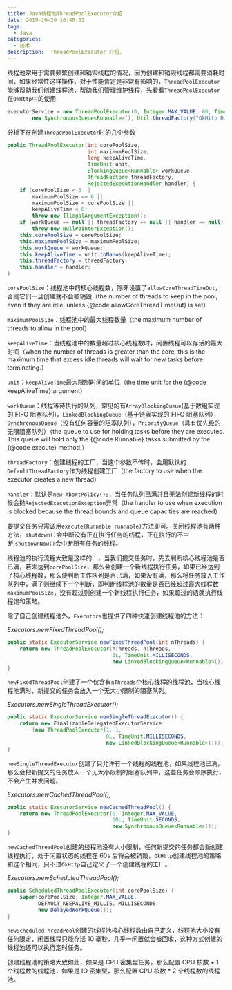 ```yaml
---
title: Java线程池ThreadPoolExecutor介绍
date: 2019-10-20 16:40:32
tags: 
  - Java 
categories:
  - 技术
description:  ThreadPoolExecutor 介绍。
---
```


线程池常用于需要频繁创建和销毁线程的情况，因为创建和销毁线程都需要消耗时间，如果经常性这样操作，对于性能肯定是非常有影响的，`ThreadPoolExecutor`能够帮助我们创建线程池，帮助我们管理维护线程，先看看`ThreadPoolExecutor`在`OkHttp`中的使用
```java
executorService = new ThreadPoolExecutor(0, Integer.MAX_VALUE, 60, TimeUnit.SECONDS,
        new SynchronousQueue<Runnable>(), Util.threadFactory("OkHttp Dispatcher", false));
```
分析下在创建`ThreadPoolExecutor`时的几个参数
```java
public ThreadPoolExecutor(int corePoolSize,
                          int maximumPoolSize,
                          long keepAliveTime,
                          TimeUnit unit,
                          BlockingQueue<Runnable> workQueue,
                          ThreadFactory threadFactory,
                          RejectedExecutionHandler handler) {
    if (corePoolSize < 0 ||
        maximumPoolSize <= 0 ||
        maximumPoolSize < corePoolSize ||
        keepAliveTime < 0)
        throw new IllegalArgumentException();
    if (workQueue == null || threadFactory == null || handler == null)
        throw new NullPointerException();
    this.corePoolSize = corePoolSize;
    this.maximumPoolSize = maximumPoolSize;
    this.workQueue = workQueue;
    this.keepAliveTime = unit.toNanos(keepAliveTime);
    this.threadFactory = threadFactory;
    this.handler = handler;
}
```
`corePoolSize`：线程池中的核心线程数，除非设置了`allowCoreThreadTimeOut`，否则它们一旦创建就不会被销毁（the number of threads to keep in the pool, even if they are idle, unless {@code allowCoreThreadTimeOut} is set）

`maximumPoolSize`：线程池中的最大线程数量（the maximum number of threads to allow in the pool）

`keepAliveTime`：当线程池中的数量超过核心线程数时，闲置线程可以存活的最大时间（when the number of threads is greater than the core, this is the maximum time that excess idle threads will wait for new tasks before terminating.）

`unit`：`keepAliveTime`最大限制时间的单位（the time unit for the {@code keepAliveTime} argument）

`workQueue`：线程等待执行的队列，常见的有`ArrayBlockingQueue`(基于数组实现的 FIFO 阻塞队列)，`LinkedBlockingQueue`（基于链表实现的 FIFO 阻塞队列），`SynchronousQueue`（没有任何容量的阻塞队列），`PriorityQueue`（具有优先级的无限阻塞队列）（the queue to use for holding tasks before they are executed.  This queue will hold only the {@code Runnable} tasks submitted by the {@code execute} method.）

`threadFactory`：创建线程的工厂，当这个参数不传时，会用默认的`DefaultThreadFactory`作为线程创建工厂（the factory to use when the executor creates a new thread）

`handler`：默认是`new AbortPolicy();`，当任务队列已满并且无法创建新线程的时候会抛`RejectedExecutionException`异常（the handler to use when execution is blocked because the thread bounds and queue capacities are reached）

要提交任务只需调用`execute(Runnable runnable)`方法即可。关闭线程池有两种方法，`shutdown()`会中断没有正在执行任务的线程，正在执行的不中断,`shutdownNow()`会中断所有任务的线程。

线程池的执行流程大致是这样的：，当我们提交任务时，先去判断核心线程池是否已满，若未达到`corePoolSize`，那么会创建一个新线程执行任务，如果已经达到了核心线程数，那么便判断工作队列是否已满，如果没有满，那么将任务放入工作队列中，满了则继续下一个判断，即判断线程池的数量是否已经超过最大线程数`maximumPoolSize`，没有超过则创建一个新线程执行任务，如果超过的话就执行线程饱和策略。

除了自己创建线程池外，`Executors`也提供了四种快速创建线程池的方法：

*Executors.newFixedThreadPool();*
```java
public static ExecutorService newFixedThreadPool(int nThreads) {
    return new ThreadPoolExecutor(nThreads, nThreads,
                                  0L, TimeUnit.MILLISECONDS,
                                  new LinkedBlockingQueue<Runnable>());
}
```
`newFixedThreadPool`创建了一个仅含有`nThreads`个核心线程的线程池，当核心线程池满时，新提交的任务会放入一个无大小限制的阻塞队列。

*Executors.newSingleThreadExecutor();*
```java
public static ExecutorService newSingleThreadExecutor() {
    return new FinalizableDelegatedExecutorService
        (new ThreadPoolExecutor(1, 1,
                                0L, TimeUnit.MILLISECONDS,
                                new LinkedBlockingQueue<Runnable>()));
}
```
`newSingleThreadExecutor`创建了只允许有一个线程的线程池，如果线程池已满，那么会把新提交的任务放入一个无大小限制的阻塞队列中，这些任务会顺序执行，不会产生并发问题。

*Executors.newCachedThreadPool();*
```java
public static ExecutorService newCachedThreadPool() {
    return new ThreadPoolExecutor(0, Integer.MAX_VALUE,
                                  60L, TimeUnit.SECONDS,
                                  new SynchronousQueue<Runnable>());
}
```
`newCachedThreadPool`创建的线程池没有大小限制，任何新提交的任务都会新创建线程执行，处于闲置状态的线程在 60s 后将会被销毁，`OkHttp`创建线程池的策略和这个相同，只不过`OkHttp`自己定义了一个创建线程的工厂。

*Executors.newScheduledThreadPool();*
```java
public ScheduledThreadPoolExecutor(int corePoolSize) {
    super(corePoolSize, Integer.MAX_VALUE,
          DEFAULT_KEEPALIVE_MILLIS, MILLISECONDS,
          new DelayedWorkQueue());
}
```
`newScheduledThreadPool`创建的线程池核心线程数由自己定义，线程池大小没有任何限定，闲置线程只能存活 10 毫秒，几乎一闲置就会被回收，这种方式创建的线程池还可以执行定时任务。

创建线程池的策略大致如此，如果是 CPU 密集型任务，那么配置 CPU 核数 + 1 个线程数的线程池，如果是 IO 密集型，那么配置 CPU 核数 * 2 个线程数的线程池。
